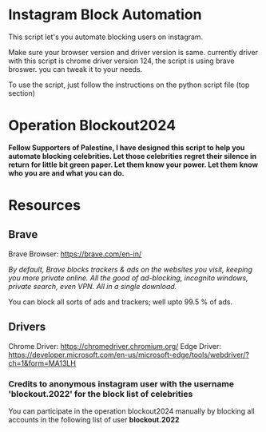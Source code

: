 # Instagram Block Automation
This script let's you automate blocking users on instagram.

Make sure your browser version and driver version is same.
currently driver with this script is chrome driver version 124, the script is using brave broswer. you can tweak it to your needs.

To use the script, just follow the instructions on the python script file (top section)

# Operation Blockout2024
**Fellow Supporters of Palestine, I have designed this script to help you automate blocking celebrities. Let those celebrities regret their silence in return for little bit green paper. Let them know your power. Let them know who you are and what you can do.**

# Resources
## Brave
Brave Browser: https://brave.com/en-in/

_By default, Brave blocks trackers & ads on the websites you visit, keeping you more private online. All the good of ad-blocking, incognito windows, private search, even VPN. All in a single download._

You can block all sorts of ads and trackers; well upto 99.5 % of ads.

## Drivers
Chrome Driver: https://chromedriver.chromium.org/
Edge Driver: https://developer.microsoft.com/en-us/microsoft-edge/tools/webdriver/?ch=1&form=MA13LH

### Credits to anonymous instagram user with the username 'blockout.2022' for the block list of celebrities
You can participate in the operation blockout2024 manually by blocking all accounts in the following list of user **blockout.2022**


